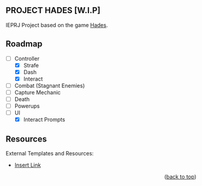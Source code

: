 <a name="readme-top"></a>
## PROJECT HADES [W.I.P]

<!--Insert Game Thumbnail Flavor Below-->

IEPRJ Project based on the game [Hades](https://store.steampowered.com/app/1145360/Hades/).

## Roadmap

- [ ] Controller
  - [x] Strafe
  - [x] Dash
  - [x] Interact
- [ ] Combat (Stagnant Enemies)
- [ ] Capture Mechanic
- [ ] Death 
- [ ] Powerups
- [ ] UI
  - [x] Interact Prompts  

## Resources

<!--Insert Game Thumbnail Flavor Below-->

External Templates and Resources:
* [Insert Link](InsertLink)

<p align="right">(<a href="#readme-top">back to top</a>)</p>
